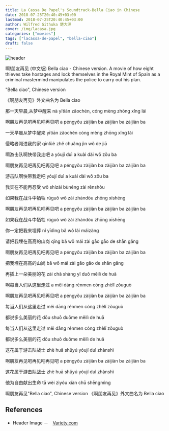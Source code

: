 ```yaml
---
title: La Cassa De Papel's Soundtrack-Bella Ciao in Chinese
date: 2018-07-25T20:40:45+03:00
lastmod: 2018-07-25T20:40:45+03:00
author: Wilfred Githuka 楚大洋
cover: /img/lacasa.jpg
categories: ["movies"]
tags: ["lacassa-de-papel", "bella-ciao"]
draft: false
---
```

![header](/img/lacasa.jpg)

啊!朋友再见 (中文版) Bella ciao - Chinese version. A movie of how eight thieves take hostages 
and lock themselves in the Royal Mint of Spain as a criminal mastermind 
manipulates the police to carry out his plan.

<!--more-->

"Bella ciao", Chinese version

《啊朋友再见》外文曲名为 Bella ciao

那一天早晨,从梦中醒来
nà yītiān zǎochén, cóng mèng zhōng xǐng lái

啊朋友再见吧再见吧再见吧
a péngyǒu zàijiàn ba zàijiàn ba zàijiàn ba

一天早晨从梦中醒来
yītiān zǎochén cóng mèng zhōng xǐng lái

侵略者闯进我的家
qīnlüè zhě chuǎng jìn wǒ de jiā

啊游击队啊快带我走吧
a yóují duì a kuài dài wǒ zǒu ba

啊朋友再见吧再见吧再见吧
a péngyǒu zàijiàn ba zàijiàn ba zàijiàn ba

游击队啊快带我走吧
yóují duì a kuài dài wǒ zǒu ba

我实在不能再忍受
wǒ shízài bùnéng zài rěnshòu


如果我在战斗中牺牲
rúguǒ wǒ zài zhàndòu zhōng xīshēng

啊朋友再见吧再见吧再见吧
a péngyǒu zàijiàn ba zàijiàn ba zàijiàn ba

如果我在战斗中牺牲
rúguǒ wǒ zài zhàndòu zhōng xīshēng

你一定把我来埋葬
nǐ yīdìng bǎ wǒ lái máizàng

请把我埋在高高的山岗
qǐng bǎ wǒ mái zài gāo gāo de shān gǎng

啊朋友再见吧再见吧再见吧
a péngyǒu zàijiàn ba zàijiàn ba zàijiàn ba

把我埋在高高的山岗
bǎ wǒ mái zài gāo gāo de shān gǎng

再插上一朵美丽的花
zài chā shàng yī duǒ měilì de huā

啊每当人们从这里走过
a měi dāng rénmen cóng zhèlǐ zǒuguò

啊朋友再见吧再见吧再见吧
a péngyǒu zàijiàn ba zàijiàn ba zàijiàn ba

每当人们从这里走过
měi dāng rénmen cóng zhèlǐ zǒuguò

都说多么美丽的花
dōu shuō duōme měilì de huā

每当人们从这里走过
měi dāng rénmen cóng zhèlǐ zǒuguò

都说多么美丽的花
dōu shuō duōme měilì de huā

这花属于游击队战士
zhè huā shǔyú yóují duì zhànshì

啊朋友再见吧再见吧再见吧
a péngyǒu zàijiàn ba zàijiàn ba zàijiàn ba

这花属于游击队战士
zhè huā shǔyú yóují duì zhànshì

他为自由献出生命
tā wèi zìyóu xiàn chū shēngmìng

啊朋友再见"Bella ciao", Chinese version
《啊朋友再见》外文曲名为 Bella ciao

## References

* Header Image －　[Variety.com](https://www.variety.com)